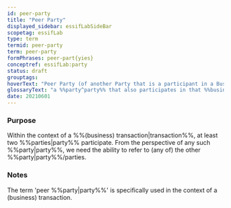 ```yaml
---
id: peer-party
title: "Peer Party"
displayed_sidebar: essifLabSideBar
scopetag: essifLab
type: term
termid: peer-party
term: peer-party
formPhrases: peer-part{yies}
conceptref: essifLab:party
status: draft
grouptags:
hoverText: "Peer Party (of another Party that is a participant in a Business Transaction): a Party that also participates in that Business Transaction."
glossaryText: "a %%party^party%% that also participates in that %%business transaction^transaction%%."
date: 20210601
---
```


### Purpose
Within the context of a %%(business) transaction|transaction%%, at least two %%parties|party%% participate. From the perspective of any such %%party|party%%, we need the ability to refer to (any of) the other %%party|party%%/parties.

### Notes
The term 'peer %%party|party%%' is specifically used in the context of a (business) transaction.
